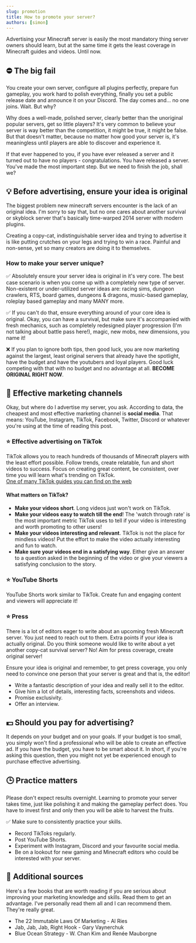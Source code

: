 ```yaml
---
slug: promotion
title: How to promote your server?
authors: [simon]
---
```


Advertising your Minecraft server is easily the most mandatory thing server owners should learn, but at the same time it gets the least coverage in Minecraft guides and videos. Until now.

<!-- truncate -->


## ⛔ The big fail

You create your own server, configure all plugins perfectly, prepare fun gameplay, you work hard to polish everything, finally you set a public release date and announce it on your Discord.
The day comes and... no one joins. Wait. But why?

Why does a well-made, polished server, clearly better than the unoriginal popular servers, get so little players?
It's very common to believe your server is way better than the competition, it might be true, it might be false. But that doesn't matter, because no matter how good your server is, it's meaningless until players are able to discover and experience it.

If that ever happened to you, if you have ever released a server and it turned out to have no players - congratulations. You have released a server. You've made the most important step. But we need to finish the job, shall we? 


## :bulb: Before advertising, ensure your idea is original

The biggest problem new minecraft servers encounter is the lack of an original idea. I'm sorry to say that, but no one cares about another survival or skyblock server that's basically time-warped 2014 server with modern plugins.

Creating a copy-cat, indistinguishable server idea and trying to advertise it is like putting crutches on your legs and trying to win a race. Painful and non-sense, yet so many creators are doing it to themselves.

### How to make your server unique?
✅ Absolutely ensure your server idea is original in it's very core. The best case scenario is when you come up with a completely new type of server. Non-existent or under-utilized server ideas are: racing sims, dungeon crawlers, RTS, board games, dungeons & dragons, music-based gameplay, roleplay based gameplay and many MANY more.

✅ If you can't do that, ensure everything around of your core idea is original. Okay, you can have a survival, but make sure it's accompanied with fresh mechanics, such as completely redesigned player progression (I'm not talking about battle pass here!), magic, new mobs, new dimensions, you name it!

❌ If you plan to ignore both tips, then good luck, you are now marketing against the largest, least original servers that already have the spotlight, have the budget and have the youtubers and loyal players. Good luck competing with that with no budget and no advantage at all. **BECOME ORIGINAL RIGHT NOW**.

## 📢 Effective marketing channels

Okay, but where do I advertise my server, you ask. According to data, the cheapest and most effective marketing channel is **social media**.
That means: YouTube, Instagram, TikTok, Facebook, Twitter, Discord or whatever you're using at the time of reading this post.

### ⭐ Effective advertising on TikTok

TikTok allows you to reach hundreds of thousands of Minecraft players with the least effort possible. Follow trends, create relatable, fun and short videos to success.
Focus on creating great content, be consistent, over time you will learn what's trending on TikTok.\
[One of many TikTok guides you can find on the web](https://www.descript.com/blog/article/how-to-get-more-views-on-tiktok)

#### What matters on TikTok?
- **Make your videos short**. Long videos just won't work on TikTok.
- **Make your videos easy to watch till the end**! The 'watch through rate' is the most important metric TikTok uses to tell if your video is interesting and worth promoting to other users!
- **Make your videos interesting and relevant**. TikTok is not the place for mindless videos! Put the effort to make the video actually interesting and fun to watch.
- **Make sure your videos end in a satisfying way**. Either give an answer to a question asked in the beginning of the video or give your viewers a satisfying conclusion to the story.


### ⭐ YouTube Shorts

YouTube Shorts work similar to TikTok. Create fun and engaging content and viewers will appreciate it!

### ⭐ Press

There is a lot of editors eager to write about an upcoming fresh Minecraft server. You just need to reach out to them. Extra points if your idea is actually original. Do you think someone would like to write about a yet another copy-cat survival server? No! Aim for press coverage, create original server!

Ensure your idea is original and remember, to get press coverage, you only need to convince one person that your server is great and that is, the editor!
- Write a fantastic description of your idea and really sell it to the editor.
- Give him a lot of details, interesting facts, screenshots and videos.
- Promise exclusivity.
- Offer an interview.


## 💵 Should you pay for advertising?

It depends on your budget and on your goals. If your budget is too small, you simply won't find a professional who will be able to create an effective ad. If you have the budget, you have to be smart about it.
In short, if you're asking this question, then you might not yet be experienced enough to purchase effective advertising.

## 🕒 Practice matters

Please don't expect results overnight. Learning to promote your server takes time, just like polishing it and making the gameplay perfect does. You have to invest first and only then you will be able to harvest the fruits.

✅ Make sure to consistently practice your skills.
- Record TikToks regularly.
- Post YouTube Shorts.
- Experiment with Instagram, Discord and your favourite social media.
- Be on a lookout for new gaming and Minecraft editors who could be interested with your server.

## 📖 Additional sources

Here's a few books that are worth reading if you are serious about improving your marketing knowledge and skills. Read them to get an advantage. I've personally read them all and I can recommend them. They're really great.

- The 22 Immutable Laws Of Marketing - Al Ries
- Jab, Jab, Jab, Right Hook - Gary Vaynerchuk
- Blue Ocean Strategy - W. Chan Kim and Renée Mauborgne